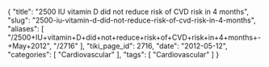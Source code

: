 {
    "title": "2500 IU vitamin D did not reduce risk of CVD risk in 4 months",
    "slug": "2500-iu-vitamin-d-did-not-reduce-risk-of-cvd-risk-in-4-months",
    "aliases": [
        "/2500+IU+vitamin+D+did+not+reduce+risk+of+CVD+risk+in+4+months+-+May+2012",
        "/2716"
    ],
    "tiki_page_id": 2716,
    "date": "2012-05-12",
    "categories": [
        "Cardiovascular"
    ],
    "tags": [
        "Cardiovascular"
    ]
}